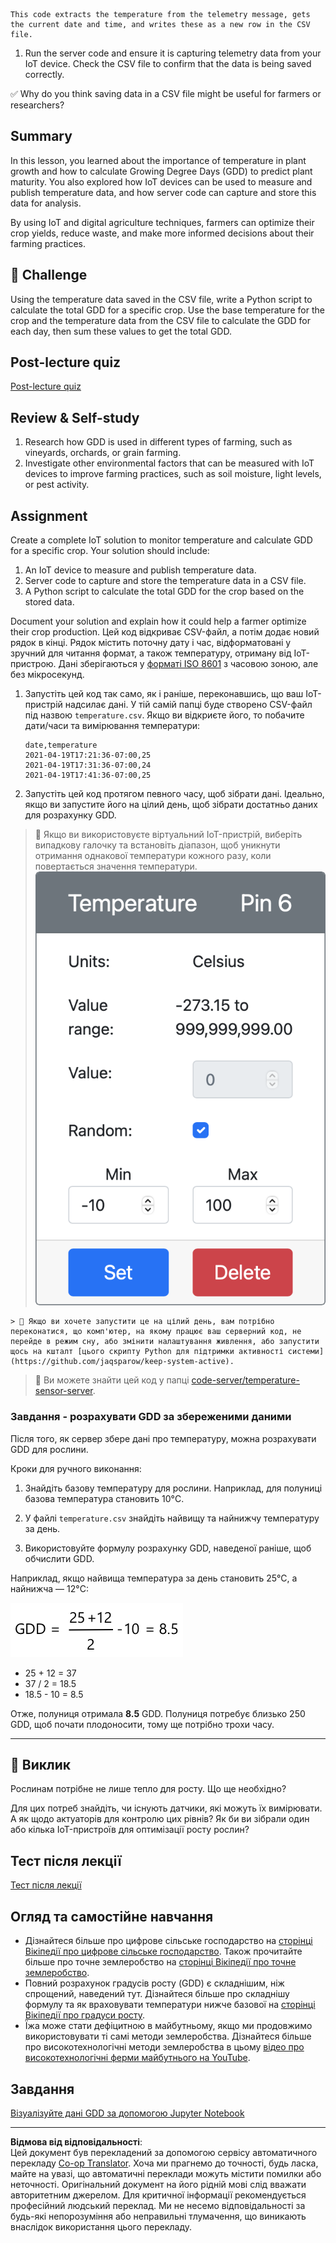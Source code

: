 <!--
CO_OP_TRANSLATOR_METADATA:
{
  "original_hash": "d105b44deae539165855c976dcdeca99",
  "translation_date": "2025-08-28T18:07:03+00:00",
  "source_file": "2-farm/lessons/1-predict-plant-growth/README.md",
  "language_code": "uk"
}
-->
    This code extracts the temperature from the telemetry message, gets the current date and time, and writes these as a new row in the CSV file.

1. Run the server code and ensure it is capturing telemetry data from your IoT device. Check the CSV file to confirm that the data is being saved correctly.

✅ Why do you think saving data in a CSV file might be useful for farmers or researchers?

## Summary

In this lesson, you learned about the importance of temperature in plant growth and how to calculate Growing Degree Days (GDD) to predict plant maturity. You also explored how IoT devices can be used to measure and publish temperature data, and how server code can capture and store this data for analysis.

By using IoT and digital agriculture techniques, farmers can optimize their crop yields, reduce waste, and make more informed decisions about their farming practices.

## 🚀 Challenge

Using the temperature data saved in the CSV file, write a Python script to calculate the total GDD for a specific crop. Use the base temperature for the crop and the temperature data from the CSV file to calculate the GDD for each day, then sum these values to get the total GDD.

## Post-lecture quiz

[Post-lecture quiz](https://black-meadow-040d15503.1.azurestaticapps.net/quiz/10)

## Review & Self-study

1. Research how GDD is used in different types of farming, such as vineyards, orchards, or grain farming.
2. Investigate other environmental factors that can be measured with IoT devices to improve farming practices, such as soil moisture, light levels, or pest activity.

## Assignment

Create a complete IoT solution to monitor temperature and calculate GDD for a specific crop. Your solution should include:

1. An IoT device to measure and publish temperature data.
2. Server code to capture and store the temperature data in a CSV file.
3. A Python script to calculate the total GDD for the crop based on the stored data.

Document your solution and explain how it could help a farmer optimize their crop production.
Цей код відкриває CSV-файл, а потім додає новий рядок в кінці. Рядок містить поточну дату і час, відформатовані у зручний для читання формат, а також температуру, отриману від IoT-пристрою. Дані зберігаються у [форматі ISO 8601](https://wikipedia.org/wiki/ISO_8601) з часовою зоною, але без мікросекунд.

1. Запустіть цей код так само, як і раніше, переконавшись, що ваш IoT-пристрій надсилає дані. У тій самій папці буде створено CSV-файл під назвою `temperature.csv`. Якщо ви відкриєте його, то побачите дати/часи та вимірювання температури:

    ```output
    date,temperature
    2021-04-19T17:21:36-07:00,25
    2021-04-19T17:31:36-07:00,24
    2021-04-19T17:41:36-07:00,25
    ```

1. Запустіть цей код протягом певного часу, щоб зібрати дані. Ідеально, якщо ви запустите його на цілий день, щоб зібрати достатньо даних для розрахунку GDD.

    
> 💁 Якщо ви використовуєте віртуальний IoT-пристрій, виберіть випадкову галочку та встановіть діапазон, щоб уникнути отримання однакової температури кожного разу, коли повертається значення температури.
    ![Виберіть випадкову галочку та встановіть діапазон](../../../../../translated_images/select-the-random-checkbox-and-set-a-range.32cf4bc7c12e797f8c76616b10c7c23a6592321bb1a6310e0b481e72f97d23b3.uk.png) 

    > 💁 Якщо ви хочете запустити це на цілий день, вам потрібно переконатися, що комп'ютер, на якому працює ваш серверний код, не перейде в режим сну, або змінити налаштування живлення, або запустити щось на кшталт [цього скрипту Python для підтримки активності системи](https://github.com/jaqsparow/keep-system-active).
    
> 💁 Ви можете знайти цей код у папці [code-server/temperature-sensor-server](../../../../../2-farm/lessons/1-predict-plant-growth/code-server/temperature-sensor-server).

### Завдання - розрахувати GDD за збереженими даними

Після того, як сервер збере дані про температуру, можна розрахувати GDD для рослини.

Кроки для ручного виконання:

1. Знайдіть базову температуру для рослини. Наприклад, для полуниці базова температура становить 10°C.

1. У файлі `temperature.csv` знайдіть найвищу та найнижчу температуру за день.

1. Використовуйте формулу розрахунку GDD, наведеної раніше, щоб обчислити GDD.

Наприклад, якщо найвища температура за день становить 25°C, а найнижча — 12°C:

![GDD = 25 + 12 поділити на 2, потім відняти 10 від результату, отримуючи 8.5](../../../../../translated_images/gdd-calculation-strawberries.59f57db94b22adb8ff6efb951ace33af104a1c6ccca3ffb0f8169c14cb160c90.uk.png)

* 25 + 12 = 37
* 37 / 2 = 18.5
* 18.5 - 10 = 8.5

Отже, полуниця отримала **8.5** GDD. Полуниця потребує близько 250 GDD, щоб почати плодоносити, тому ще потрібно трохи часу.

---

## 🚀 Виклик

Рослинам потрібне не лише тепло для росту. Що ще необхідно?

Для цих потреб знайдіть, чи існують датчики, які можуть їх вимірювати. А як щодо актуаторів для контролю цих рівнів? Як би ви зібрали один або кілька IoT-пристроїв для оптимізації росту рослин?

## Тест після лекції

[Тест після лекції](https://black-meadow-040d15503.1.azurestaticapps.net/quiz/10)

## Огляд та самостійне навчання

* Дізнайтеся більше про цифрове сільське господарство на [сторінці Вікіпедії про цифрове сільське господарство](https://wikipedia.org/wiki/Digital_agriculture). Також прочитайте більше про точне землеробство на [сторінці Вікіпедії про точне землеробство](https://wikipedia.org/wiki/Precision_agriculture).
* Повний розрахунок градусів росту (GDD) є складнішим, ніж спрощений, наведений тут. Дізнайтеся більше про складнішу формулу та як враховувати температури нижче базової на [сторінці Вікіпедії про градуси росту](https://wikipedia.org/wiki/Growing_degree-day).
* Їжа може стати дефіцитною в майбутньому, якщо ми продовжимо використовувати ті самі методи землеробства. Дізнайтеся більше про високотехнологічні методи землеробства в цьому [відео про високотехнологічні ферми майбутнього на YouTube](https://www.youtube.com/watch?v=KIEOuKD9KX8).

## Завдання

[Візуалізуйте дані GDD за допомогою Jupyter Notebook](assignment.md)

---

**Відмова від відповідальності**:  
Цей документ був перекладений за допомогою сервісу автоматичного перекладу [Co-op Translator](https://github.com/Azure/co-op-translator). Хоча ми прагнемо до точності, будь ласка, майте на увазі, що автоматичні переклади можуть містити помилки або неточності. Оригінальний документ на його рідній мові слід вважати авторитетним джерелом. Для критичної інформації рекомендується професійний людський переклад. Ми не несемо відповідальності за будь-які непорозуміння або неправильні тлумачення, що виникають внаслідок використання цього перекладу.